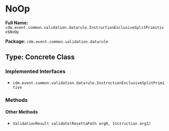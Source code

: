 # NoOp

**Full Name:** `cdm.event.common.validation.datarule.InstructionExclusiveSplitPrimitive$NoOp`

**Package:** `cdm.event.common.validation.datarule`

## Type: Concrete Class

### Implemented Interfaces

- `cdm.event.common.validation.datarule.InstructionExclusiveSplitPrimitive`

### Methods

#### Other Methods

- `ValidationResult validate(RosettaPath arg0, Instruction arg1)`

